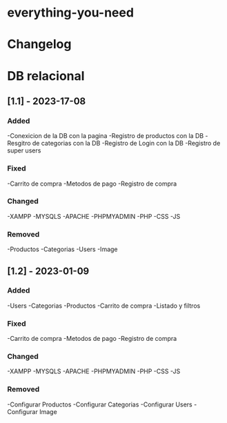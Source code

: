 # everything-you-need
# Changelog
# DB relacional

## [1.1] - 2023-17-08

### Added
-Conexicion de la DB con la pagina 
-Registro de productos con la DB
-Resgitro de categorias con la DB
-Registro de Login con la DB
-Registro de super users

### Fixed
-Carrito de compra
-Metodos de pago
-Registro de compra

### Changed
-XAMPP
-MYSQLS
-APACHE
-PHPMYADMIN
-PHP
-CSS
-JS
### Removed
-Productos 
-Categorias
-Users
-Image


## [1.2] - 2023-01-09

### Added
-Users
-Categorias
-Productos
-Carrito de compra
-Listado y filtros

### Fixed
-Carrito de compra
-Metodos de pago
-Registro de compra

### Changed
-XAMPP
-MYSQLS
-APACHE
-PHPMYADMIN
-PHP
-CSS
-JS
### Removed
-Configurar Productos 
-Configurar Categorias
-Configurar Users
-Configurar Image






